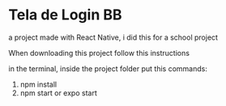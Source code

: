 # Tela de Login BB 

a project made with React Native, i did this for a school project


When downloading this project follow this instructions

in the terminal, inside the project folder put this commands:

<ol>
  <li>npm install</li>
  <li>npm start or expo start</li>
</ol>

